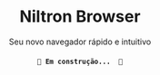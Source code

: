<h1 align="center"> 
Niltron Browser
</h1>
<p align="center"> Seu novo navegador rápido e intuitivo </p>

<h4 align="center"> 

	🚧 Em construção...  🚧

</h4>
